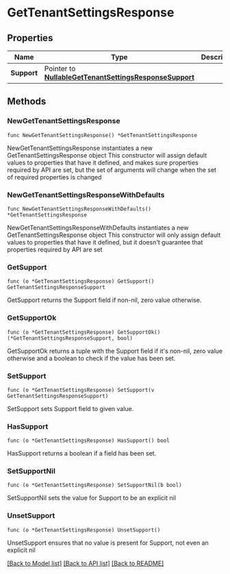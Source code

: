 # GetTenantSettingsResponse

## Properties

Name | Type | Description | Notes
------------ | ------------- | ------------- | -------------
**Support** | Pointer to [**NullableGetTenantSettingsResponseSupport**](GetTenantSettingsResponseSupport.md) |  | [optional] 

## Methods

### NewGetTenantSettingsResponse

`func NewGetTenantSettingsResponse() *GetTenantSettingsResponse`

NewGetTenantSettingsResponse instantiates a new GetTenantSettingsResponse object
This constructor will assign default values to properties that have it defined,
and makes sure properties required by API are set, but the set of arguments
will change when the set of required properties is changed

### NewGetTenantSettingsResponseWithDefaults

`func NewGetTenantSettingsResponseWithDefaults() *GetTenantSettingsResponse`

NewGetTenantSettingsResponseWithDefaults instantiates a new GetTenantSettingsResponse object
This constructor will only assign default values to properties that have it defined,
but it doesn't guarantee that properties required by API are set

### GetSupport

`func (o *GetTenantSettingsResponse) GetSupport() GetTenantSettingsResponseSupport`

GetSupport returns the Support field if non-nil, zero value otherwise.

### GetSupportOk

`func (o *GetTenantSettingsResponse) GetSupportOk() (*GetTenantSettingsResponseSupport, bool)`

GetSupportOk returns a tuple with the Support field if it's non-nil, zero value otherwise
and a boolean to check if the value has been set.

### SetSupport

`func (o *GetTenantSettingsResponse) SetSupport(v GetTenantSettingsResponseSupport)`

SetSupport sets Support field to given value.

### HasSupport

`func (o *GetTenantSettingsResponse) HasSupport() bool`

HasSupport returns a boolean if a field has been set.

### SetSupportNil

`func (o *GetTenantSettingsResponse) SetSupportNil(b bool)`

 SetSupportNil sets the value for Support to be an explicit nil

### UnsetSupport
`func (o *GetTenantSettingsResponse) UnsetSupport()`

UnsetSupport ensures that no value is present for Support, not even an explicit nil

[[Back to Model list]](../README.md#documentation-for-models) [[Back to API list]](../README.md#documentation-for-api-endpoints) [[Back to README]](../README.md)


